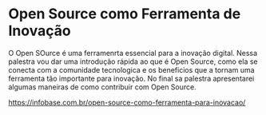 # Open Source como Ferramenta de Inovação
O Open SOurce é uma ferramenrta essencial para a inovação digital. 
Nessa palestra vou dar uma introdução rápida ao que é Open Source, como ela se conecta com a comunidade tecnologica e os beneficios que a tornam uma ferramenta tão importante para inovação.
No final sa palestra apresentarei algumas maneiras de como contribuir com Open Source.

https://infobase.com.br/open-source-como-ferramenta-para-inovacao/

